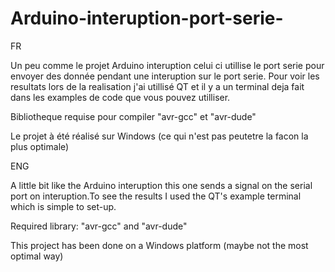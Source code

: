 # Arduino-interuption-port-serie-

FR

Un peu comme le projet Arduino interuption celui ci utillise le port serie pour envoyer des donnée pendant une interuption sur le port serie. Pour voir les resultats lors de la realisation j'ai utillisé QT et il y a un terminal deja fait dans les examples de code que vous pouvez utilliser.

Bibliotheque requise pour compiler "avr-gcc" et "avr-dude"

Le projet à été réalisé sur Windows (ce qui n'est pas peutetre la facon la plus optimale)


ENG

A little bit like the Arduino interuption this one sends a signal on the serial port on interuption.To see the results I used the QT's example terminal which is simple to set-up.

Required library: "avr-gcc" and "avr-dude"

This project has been done on a Windows platform (maybe not the most optimal way)

